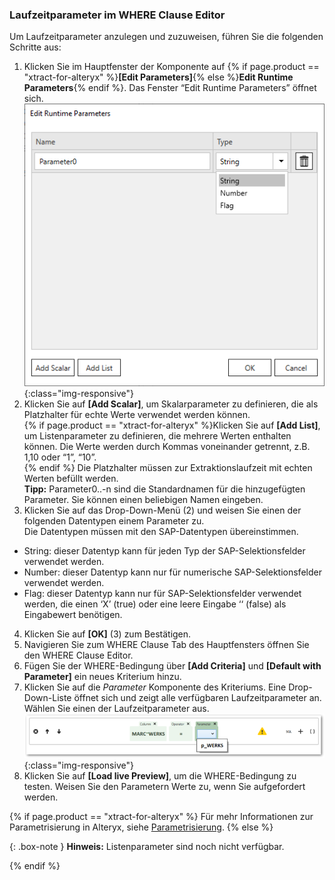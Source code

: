 
### Laufzeitparameter im WHERE Clause Editor

Um Laufzeitparameter anzulegen und zuzuweisen, führen Sie die folgenden Schritte aus: 

1. Klicken Sie im Hauptfenster der Komponente auf {% if page.product == "xtract-for-alteryx" %}**[Edit Parameters]**{% else %}**Edit Runtime Parameters**{% endif %}.
Das Fenster “Edit Runtime Parameters” öffnet sich.<br>
![dd-parameters](/img/content/where-clause-parameter.png){:class="img-responsive"}
2. Klicken Sie auf **[Add Scalar]**, um Skalarparameter zu definieren, die als Platzhalter für echte Werte verwendet werden können.<br>
{% if page.product == "xtract-for-alteryx" %}Klicken Sie auf **[Add List]**, um Listenparameter zu definieren, die mehrere Werten enthalten können. Die Werte werden durch Kommas voneinander getrennt, z.B. 1,10 oder “1”, “10”.<br>{% endif %} Die Platzhalter müssen zur Extraktionslaufzeit mit echten Werten befüllt werden.<br>
**Tipp:** Parameter0..-n sind die Standardnamen für die hinzugefügten Parameter. Sie können einen beliebigen Namen eingeben.
3. Klicken Sie auf das Drop-Down-Menü (2) und weisen Sie einen der folgenden Datentypen einem Parameter zu. <br>
Die Datentypen müssen mit den SAP-Datentypen übereinstimmen.
- String: dieser Datentyp kann für jeden Typ der SAP-Selektionsfelder verwendet werden.
- Number: dieser Datentyp kann nur für numerische SAP-Selektionsfelder verwendet werden.
- Flag: dieser Datentyp kann nur für SAP-Selektionsfelder verwendet werden, die einen ‘X’ (true) oder eine leere Eingabe ‘‘ (false) als Eingabewert benötigen.
4. Klicken Sie auf **[OK]** (3) zum Bestätigen.
5. Navigieren Sie zum WHERE Clause Tab des Hauptfensters öffnen Sie den WHERE Clause Editor.
6. Fügen Sie der WHERE-Bedingung über **[Add Criteria]** und **[Default with Parameter]** ein neues Kriterium hinzu.
7. Klicken Sie auf die *Parameter* Komponente des Kriteriums. Eine Drop-Down-Liste öffnet sich und zeigt alle verfügbaren Laufzeitparameter an.
Wählen Sie einen der Laufzeitparameter aus.<br>
![WHERE-Clause-Builder-Example](/img/content/where-clause-param.png){:class="img-responsive"}
8. Klicken Sie auf **[Load live Preview]**, um die WHERE-Bedingung zu testen. 
Weisen Sie den Parametern Werte zu, wenn Sie aufgefordert werden.

{% if page.product == "xtract-for-alteryx" %}
Für mehr Informationen zur Parametrisierung in Alteryx, siehe [Parametrisierung](../parametrisierung).
{% else %}

{: .box-note }
**Hinweis:** Listenparameter sind noch nicht verfügbar.

{% endif %}

